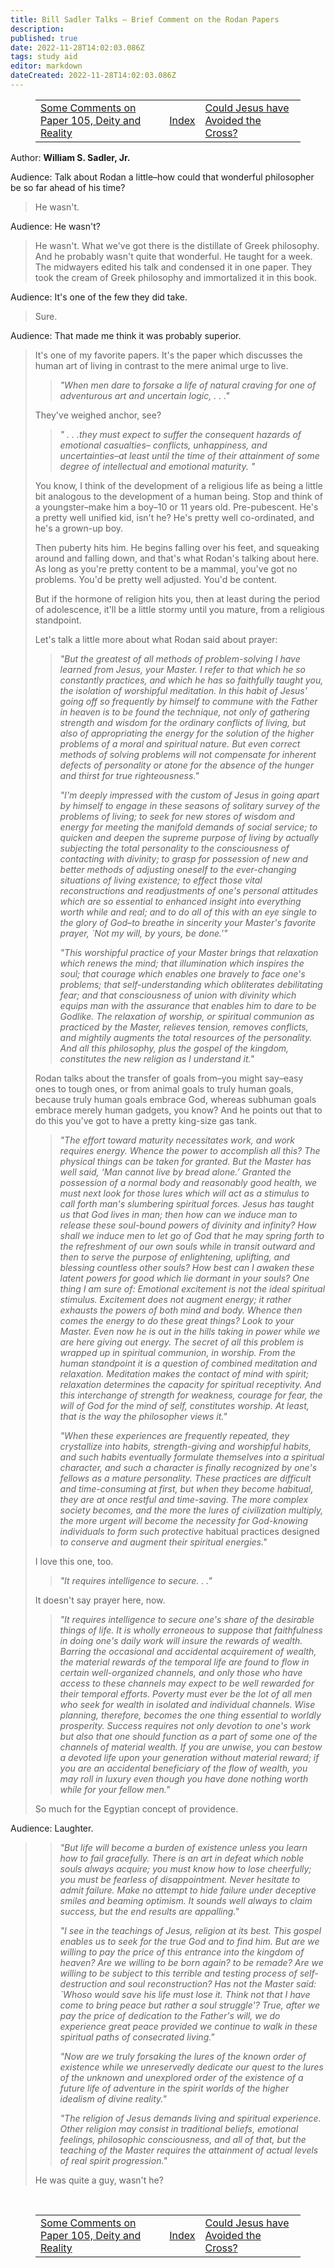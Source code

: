 ```yaml
---
title: Bill Sadler Talks — Brief Comment on the Rodan Papers
description:
published: true
date: 2022-11-28T14:02:03.086Z
tags: study aid
editor: markdown
dateCreated: 2022-11-28T14:02:03.086Z
---
```


<figure class="table chapter-navigator">
  <table>
    <tbody>
      <tr>
        <td><a href="/en/article/William_S_Sadler_Jr/Bill_Sadler_Talks/19">Some Comments on Paper 105, Deity and Reality</a></td>
        <td><a href="/en/article/William_S_Sadler_Jr/Bill_Sadler_Talks/Index">Index</a></td>
        <td><a href="/en/article/William_S_Sadler_Jr/Bill_Sadler_Talks/21">Could Jesus have Avoided the Cross?</a></td>
      </tr>
    </tbody>
  </table>
</figure>

Author: **William S. Sadler, Jr.**

Audience: Talk about Rodan a little–how could that wonderful philosopher be so far ahead of his time?

> He wasn't.

Audience: He wasn't?

> He wasn't. What we've got there is the distillate of Greek philosophy. And he probably wasn't quite that wonderful. He taught for a week. The midwayers edited his talk and condensed it in one paper. They took the cream of Greek philosophy and immortalized it in this book.

Audience: It's one of the few they did take.

> Sure.

Audience: That made me think it was probably superior.

> It's one of my favorite papers. It's the paper which discusses the human art of living in contrast to the mere animal urge to live.
> 
> > _"When men dare to forsake a life of natural craving for one of adventurous art and uncertain logic, . . ."_
> 
> They've weighed anchor, see?
> 
> > _" . . .they must expect to suffer the consequent hazards of emotional casualties– conflicts, unhappiness, and uncertainties–at least until the time of their attainment of some degree of intellectual and emotional maturity. "_
> 
> You know, I think of the development of a religious life as being a little bit analogous to the development of a human being. Stop and think of a youngster–make him a boy–10 or 11 years old. Pre-pubescent. He's a pretty well unified kid, isn't he? He's pretty well co-ordinated, and he's a grown-up boy.
> 
> Then puberty hits him. He begins falling over his feet, and squeaking around and falling down, and that's what Rodan's talking about here. As long as you're pretty content to be a mammal, you've got no problems. You'd be pretty well adjusted. You'd be content.
> 
> But if the hormone of religion hits you, then at least during the period of adolescence, it'll be a little stormy until you mature, from a religious standpoint.
> 
> Let's talk a little more about what Rodan said about prayer:
> 
> > _"But the greatest of all methods of problem-solving I have learned from Jesus, your Master. I refer to that which he so constantly practices, and which he has so faithfully taught you, the isolation of worshipful meditation. In this habit of Jesus' going off so frequently by himself to commune with the Father in heaven is to be found the technique, not only of gathering strength and wisdom for the ordinary conflicts of living, but also of appropriating the energy for the solution of the higher problems of a moral and spiritual nature. But even correct methods of solving problems will not compensate for inherent defects of personality or atone for the absence of the hunger and thirst for true righteousness."_
> > 
> > _"I'm deeply impressed with the custom of Jesus in going apart by himself to engage in these seasons of solitary survey of the problems of living; to seek for new stores of wisdom and energy for meeting the manifold demands of social service; to quicken and deepen the supreme purpose of living by actually subjecting the total personality to the consciousness of contacting with divinity; to grasp for possession of new and better methods of adjusting oneself to the ever-changing situations of living existence; to effect those vital reconstructions and readjustments of one's personal attitudes which are so essential to enhanced insight into everything worth while and real; and to do all of this with an eye single to the glory of God–to breathe in sincerity your Master's favorite prayer, \`Not my will, by yours, be done.'"_
> > 
> > _"This worshipful practice of your Master brings that relaxation which renews the mind; that illumination which inspires the soul; that courage which enables one bravely to face one's problems; that self-understanding which obliterates debilitating fear; and that consciousness of union with divinity which equips man with the assurance that enables him to dare to be Godlike. The relaxation of worship, or spiritual communion as practiced by the Master, relieves tension, removes conflicts, and mightily augments the total resources of the personality. And all this philosophy, plus the gospel of the kingdom, constitutes the new religion as I understand it."_
> 
> Rodan talks about the transfer of goals from–you might say–easy ones to tough ones, or from animal goals to truly human goals, because truly human goals embrace God, whereas subhuman goals embrace merely human gadgets, you know? And he points out that to do this you've got to have a pretty king-size gas tank.
> 
> > _"The effort toward maturity necessitates work, and work requires energy. Whence the power to accomplish all this? The physical things can be taken for granted. But the Master has well said, ‘Man cannot live by bread alone.’ Granted the possession of a normal body and reasonably good health, we must next look for those lures which will act as a stimulus to call forth man's slumbering spiritual forces. Jesus has taught us that God lives in man; then how can we induce man to release these soul-bound powers of divinity and infinity? How shall we induce men to let go of God that he may spring forth to the refreshment of our own souls while in transit outward and then to serve the purpose of enlightening, uplifting, and blessing countless other souls? How best can I awaken these latent powers for good which lie dormant in your souls? One thing I am sure of: Emotional excitement is not the ideal spiritual stimulus. Excitement does not augment energy; it rather exhausts the powers of both mind and body. Whence then comes the energy to do these great things? Look to your Master. Even now he is out in the hills taking in power while we are here giving out energy. The secret of all this problem is wrapped up in spiritual communion, in worship. From the human standpoint it is a question of combined meditation and relaxation. Meditation makes the contact of mind with spirit; relaxation determines the capacity for spiritual receptivity. And this interchange of strength for weakness, courage for fear, the will of God for the mind of self, constitutes worship. At least, that is the way the philosopher views it."_
> > 
> > _"When these experiences are frequently repeated, they crystallize into habits, strength-giving and worshipful habits, and such habits eventually formulate themselves into a spiritual character, and such a character is finally recognized by one's fellows as a mature personality. These practices are difficult and time-consuming at first, but when they become habitual, they are at once restful and time-saving. The more complex society becomes, and the more the lures of civilization multiply, the more urgent will become the necessity for God-knowing individuals to form such protective_ habitual practices designed _to conserve and augment their spiritual energies."_
> 
> I love this one, too.
> 
> > _"It requires intelligence to secure. . ."_
> 
> It doesn't say prayer here, now.
> 
> > _"It requires intelligence to secure one's share of the desirable things of life. It is wholly erroneous to suppose that faithfulness in doing one's daily work will insure the rewards of wealth. Barring the occasional and accidental acquirement of wealth, the material rewards of the temporal life are found to flow in certain well-organized channels, and only those who have access to these channels may expect to be well rewarded for their temporal efforts. Poverty must ever be the lot of all men who seek for wealth in isolated and individual channels. Wise planning, therefore, becomes the one thing essential to worldly prosperity. Success requires not only devotion to one's work but also that one should function as a part of some one of the channels of material wealth. If you are unwise, you can bestow a devoted life upon your generation without material reward; if you are an accidental beneficiary of the flow of wealth, you may roll in luxury even though you have done nothing worth while for your fellow men."_
> 
> So much for the Egyptian concept of providence.

Audience: Laughter.

> > _"But life will become a burden of existence unless you learn how to fail gracefully. There is an art in defeat which noble souls always acquire; you must know how to lose cheerfully; you must be fearless of disappointment. Never hesitate to admit failure. Make no attempt to hide failure under deceptive smiles and beaming optimism. It sounds well always to claim success, but the end results are appalling."_
> > 
> > _"I see in the teachings of Jesus, religion at its best. This gospel enables us to seek for the true God and to find him. But are we willing to pay the price of this entrance into the kingdom of heaven? Are we willing to be born again? to be remade? Are we willing to be subject to this terrible and testing process of self-destruction and soul reconstruction? Has not the Master said: \`Whoso would save his life must lose it. Think not that I have come to bring peace but rather a soul struggle'? True, after we pay the price of dedication to the Father's will, we do experience great peace provided we continue to walk in these spiritual paths of consecrated living."_
> > 
> > _"Now are we truly forsaking the lures of the known order of existence while we unreservedly dedicate our quest to the lures of the unknown and unexplored order of the existence of a future life of adventure in the spirit worlds of the higher idealism of divine reality."_
> > 
> > _"The religion of Jesus demands living and spiritual experience. Other religion may consist in traditional beliefs, emotional feelings, philosophic consciousness, and all of that, but the teaching of the Master requires the attainment of actual levels of real spirit progression."_
> 
> He was quite a guy, wasn't he?


<br>

<figure class="table chapter-navigator">
  <table>
    <tbody>
      <tr>
        <td><a href="/en/article/William_S_Sadler_Jr/Bill_Sadler_Talks/19">Some Comments on Paper 105, Deity and Reality</a></td>
        <td><a href="/en/article/William_S_Sadler_Jr/Bill_Sadler_Talks/Index">Index</a></td>
        <td><a href="/en/article/William_S_Sadler_Jr/Bill_Sadler_Talks/21">Could Jesus have Avoided the Cross?</a></td>
      </tr>
    </tbody>
  </table>
</figure>